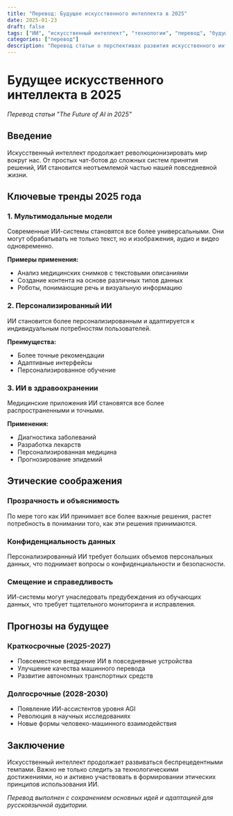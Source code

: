 ```yaml
---
title: "Перевод: Будущее искусственного интеллекта в 2025"
date: 2025-01-23
draft: false
tags: ["ИИ", "искусственный интеллект", "технологии", "перевод", "будущее", "машинное обучение"]
categories: ["перевод"]
description: "Перевод статьи о перспективах развития искусственного интеллекта в ближайшие годы"
---
```


# Будущее искусственного интеллекта в 2025

*Перевод статьи "The Future of AI in 2025"*

## Введение

Искусственный интеллект продолжает революционизировать мир вокруг нас. От простых чат-ботов до сложных систем принятия решений, ИИ становится неотъемлемой частью нашей повседневной жизни.

## Ключевые тренды 2025 года

### 1. Мультимодальные модели

Современные ИИ-системы становятся все более универсальными. Они могут обрабатывать не только текст, но и изображения, аудио и видео одновременно.

**Примеры применения:**
- Анализ медицинских снимков с текстовыми описаниями
- Создание контента на основе различных типов данных
- Роботы, понимающие речь и визуальную информацию

### 2. Персонализированный ИИ

ИИ становится более персонализированным и адаптируется к индивидуальным потребностям пользователей.

**Преимущества:**
- Более точные рекомендации
- Адаптивные интерфейсы
- Персонализированное обучение

### 3. ИИ в здравоохранении

Медицинские приложения ИИ становятся все более распространенными и точными.

**Применения:**
- Диагностика заболеваний
- Разработка лекарств
- Персонализированная медицина
- Прогнозирование эпидемий

## Этические соображения

### Прозрачность и объяснимость

По мере того как ИИ принимает все более важные решения, растет потребность в понимании того, как эти решения принимаются.

### Конфиденциальность данных

Персонализированный ИИ требует больших объемов персональных данных, что поднимает вопросы о конфиденциальности и безопасности.

### Смещение и справедливость

ИИ-системы могут унаследовать предубеждения из обучающих данных, что требует тщательного мониторинга и исправления.

## Прогнозы на будущее

### Краткосрочные (2025-2027)
- Повсеместное внедрение ИИ в повседневные устройства
- Улучшение качества машинного перевода
- Развитие автономных транспортных средств

### Долгосрочные (2028-2030)
- Появление ИИ-ассистентов уровня AGI
- Революция в научных исследованиях
- Новые формы человеко-машинного взаимодействия

## Заключение

Искусственный интеллект продолжает развиваться беспрецедентными темпами. Важно не только следить за технологическими достижениями, но и активно участвовать в формировании этических принципов использования ИИ.

*Перевод выполнен с сохранением основных идей и адаптацией для русскоязычной аудитории.*
